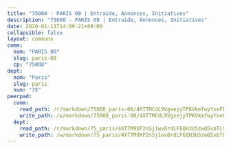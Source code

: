 ```yaml
---
title: "75008 - PARIS 08 | Entraide, Annonces, Initiatives"
description: "75008 - PARIS 08 | Entraide, Annonces, Initiatives"
date: 2020-01-11T14:09:21+09:00
collapsible: false
layout: commune
comm:
  nom: "PARIS 08"
  slug: paris-08
  cp: "75008"
dept:
  nom: "Paris"
  slug: paris
  num: "75"
peerpad:
  comm:
    read_path: /r/markdown/75008_paris-08/4XTTMCdL9VgxejyTPKVkmfwyYxeFbyDaWzGHLwYdUJBTNs9P7
    write_path: /w/markdown/75008_paris-08/4XTTMCdL9VgxejyTPKVkmfwyYxeFbyDaWzGHLwYdUJBTNs9P7-K3TgV2WCRVAjfkcMU1xfApdUt1Mxw1GLNV8B1QfHwyNRZ3kNmE2Ci7ay4z2u3qQiCRj8Z7NmL1hG4jZUj4AtQbdR5LLGDU9L5c6oBpvqbtfphZLZGta5eKuaQkFyMKFYKu7sPfbf
  dept:
    read_path: /r/markdown/75_paris/4XTTM9XP2sSj1wv8rdLF6QH3U5zwQSvbTL9Ym3sVVRYZ9g8sq
    write_path: /w/markdown/75_paris/4XTTM9XP2sSj1wv8rdLF6QH3U5zwQSvbTL9Ym3sVVRYZ9g8sq-K3TgV3tmi9YfMZ3sLsmUq3i3RPw6YyZkwQpFYs5aAkuB8Sg7zRUo8gCA8ha5xEd8NRr8FMWhW8ppotFfouTg5o9tFrcjZJtfBcLGZ8FFxqpePF9xQTNEec4rhAmqCbThJtDikjNf
---
```


